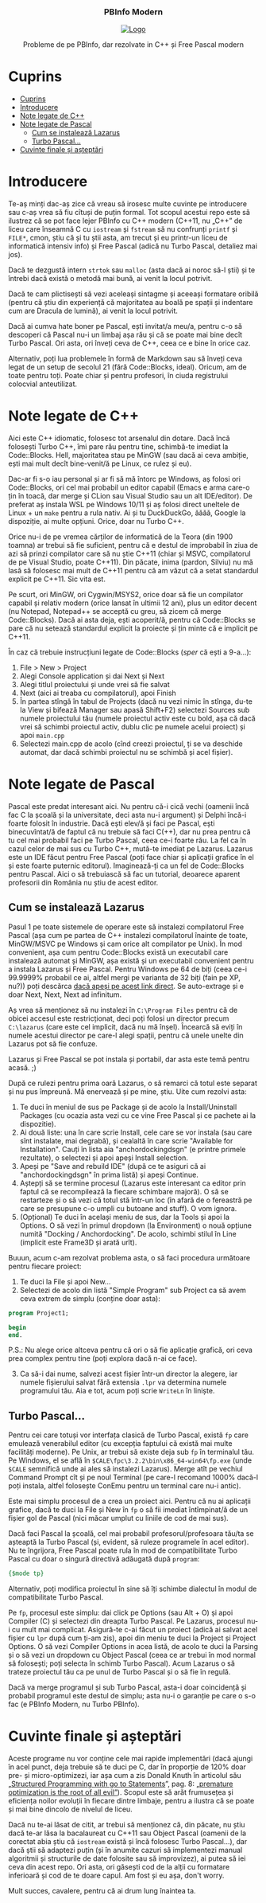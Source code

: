 <div align="center">
  <h3 align="center">PBInfo Modern</h3>
  <a href="https://github.com/stalecu/pbinfo-modern">
    <img src="logo.png" alt="Logo">
  </a>

  <p align="center">
    Probleme de pe PBInfo, dar rezolvate in C++ și Free Pascal modern
  </p>
</div>

# Cuprins
- [Cuprins](#cuprins)
- [Introducere](#introducere)
- [Note legate de C++](#note-legate-de-c)
- [Note legate de Pascal](#note-legate-de-pascal)
  - [Cum se instalează Lazarus](#cum-se-instalează-lazarus)
  - [Turbo Pascal...](#turbo-pascal)
- [Cuvinte finale și așteptări](#cuvinte-finale-și-așteptări)


# Introducere
Te-aș minți dac-aș zice că vreau să irosesc multe cuvinte pe introducere sau c-aș vrea să fiu cîtuși de puțin formal. Tot scopul acestui repo este să ilustrez că se pot face lejer PBInfo cu C++ modern (C++11, nu „C++” de liceu care înseamnă C cu `iostream` și `fstream` să nu confrunți `printf` și `FILE*`, cmon, știu că și tu știi asta, am trecut și eu printr-un liceu de informatică intensiv info) și Free Pascal (adică nu Turbo Pascal, detaliez mai jos). 

Dacă te dezgustă intern `strtok` sau `malloc` (asta dacă ai noroc să-l știi) și te întrebi dacă există o metodă mai bună, ai venit la locul potrivit.

Dacă te cam plictisești să vezi aceleași sintagme și aceeași formatare oribilă (pentru că știu din experiență că majoritatea au boală pe spații și indentare cum are Dracula de lumină), ai venit la locul potrivit.

Dacă ai cumva hate boner pe Pascal, ești invitat/a meu/a, pentru c-o să descoperi că Pascal nu-i un limbaj așa rău și că se poate mai bine decît Turbo Pascal. Ori asta, ori înveți ceva de C++, ceea ce e bine în orice caz.

Alternativ, poți lua problemele în formă de Markdown sau să înveți ceva legat de un setup de secolul 21 (fără Code::Blocks, ideal). Oricum, am de toate pentru toți. Poate chiar și pentru profesori, în ciuda registrului colocvial anteutilizat.

# Note legate de C++
Aici este C++ idiomatic, folosesc tot arsenalul din dotare. Dacă încă folosești Turbo C++, îmi pare rău pentru tine, schimbă-te imediat la Code::Blocks. Hell, majoritatea stau pe MinGW (sau dacă ai ceva ambiție, ești mai mult decît bine-venit/ă pe Linux, ce rulez și eu).

Dac-ar fi s-o iau personal și ar fi să mă întorc pe Windows, aș folosi ori Code::Blocks, ori cel mai probabil un editor capabil (Emacs e arma care-o țin în toacă, dar merge și CLion sau Visual Studio sau un alt IDE/editor). De preferat aș instala WSL pe Windows 10/11 și aș folosi direct uneltele de Linux + un `make` pentru a rula nativ. Ai și tu DuckDuckGo, ăăăă, Google la dispoziție, ai multe opțiuni. Orice, doar nu Turbo C++.

Orice nu-i de pe vremea cărților de informatică de la Teora (din 1900 toamna) ar trebui să fie suficient, pentru că e destul de improbabil în ziua de azi să prinzi compilator care să nu știe C++11 (chiar și MSVC, compilatorul de pe Visual Studio, poate C++11). Din păcate, inima (pardon, Silviu) nu mă lasă să folosesc mai mult de C++11 pentru că am văzut că a setat standardul explicit pe C++11. Sic vita est.

Pe scurt, ori MinGW, ori Cygwin/MSYS2, orice doar să fie un compilator capabil și relativ modern (orice lansat în ultimii 12 ani), plus un editor decent (nu Notepad, Notepad++ se acceptă cu greu, să zicem că merge Code::Blocks). Dacă ai asta deja, ești acoperit/ă, pentru că Code::Blocks se pare că nu setează standardul explicit la proiecte și țin minte că e implicit pe C++11. 

În caz că trebuie instrucțiuni legate de Code::Blocks (_sper_ că ești a 9-a...):
1. File > New > Project
2. Alegi Console application și dai Next și Next
3. Alegi titlul proiectului și unde vrei să fie salvat
4. Next (aici ai treaba cu compilatorul), apoi Finish
5. În partea stîngă în tabul de Projects (dacă nu vezi nimic în stînga, du-te la View și bifează Manager sau apasă Shift+F2) selectezi Sources sub numele proiectului tău (numele proiectul activ este cu bold, așa că dacă vrei să schimbi proiectul activ, dublu clic pe numele acelui proiect) și apoi `main.cpp`
6. Selectezi main.cpp de acolo (cînd creezi proiectul, ți se va deschide automat, dar dacă schimbi proiectul nu se schimbă și acel fișier).

# Note legate de Pascal
Pascal este predat interesant aici. Nu pentru că-i cică vechi (oamenii încă fac C la școală și la universitate, deci asta nu-i argument) și Delphi încă-i foarte folosit în industrie. Dacă ești elev/ă și faci pe Pascal, ești binecuvîntat/ă de faptul că nu trebuie să faci C(++), dar nu prea pentru că tu cel mai probabil faci pe Turbo Pascal, ceea ce-i foarte rău. La fel ca în cazul celor de mai sus cu Turbo C++, mută-te imediat pe Lazarus. Lazarus este un IDE făcut pentru Free Pascal (poți face chiar și aplicații grafice în el și este foarte puternic editorul). Imaginează-ți ca un fel de Code::Blocks pentru Pascal. Aici o să trebuiască să fac un tutorial, deoarece aparent profesorii din România nu știu de acest editor. 

## Cum se instalează Lazarus 
Pasul 1 pe toate sistemele de operare este să instalezi compilatorul Free Pascal (așa cum pe partea de C++ instalezi compilatorul înainte de toate, MinGW/MSVC pe Windows și cam orice alt compilator pe Unix). În mod convenient, așa cum pentru Code::Blocks există un executabil care instalează automat și MinGW, așa există și un executabil convenient pentru a instala Lazarus și Free Pascal. Pentru Windows pe 64 de biți (ceea ce-i 99.9999%  probabil ce ai, altfel mergi pe varianta de 32 biți (fain pe XP, nu?)) poți descărca [dacă apeși pe acest link direct](https://sourceforge.net/projects/lazarus/files/Lazarus%20Windows%2064%20bits/Lazarus%202.2.6/lazarus-2.2.6-fpc-3.2.2-win64.exe/download). Se auto-extrage și e doar Next, Next, Next ad infinitum.

Aș vrea să menționez să nu instalezi în `C:\Program Files` pentru că de obicei accesul este restricționat, deci poți folosi un director precum `C:\lazarus` (care este cel implicit, dacă nu mă înșel). Încearcă să eviți în numele acestui director pe care-l alegi spații, pentru că unele unelte din Lazarus pot să fie confuze. 

Lazarus și Free Pascal se pot instala și portabil, dar asta este temă pentru acasă. ;)

După ce rulezi pentru prima oară Lazarus, o să remarci că totul este separat și nu pus împreună. Mă enervează și pe mine, știu. Uite cum rezolvi asta:
1. Te duci în meniul de sus pe Package și de acolo la Install/Uninstall Packages (cu ocazia asta vezi cu ce vine Free Pascal și ce pachete ai la dispozitie).
2. Ai două liste: una în care scrie Install, cele care se vor instala (sau care sînt instalate, mai degrabă), și cealaltă în care scrie "Available for Installation". Cauți în lista aia "anchordockingdsgn" (e printre primele rezultate), o selectezi și apoi apeși Install selection.
3. Apeși pe "Save and rebuild IDE" (după ce te asiguri că ai "anchordockingdsgn" în prima listă) și apeși Continue.
4. Aștepți să se termine procesul (Lazarus este interesant ca editor prin faptul că se recompilează la fiecare schimbare majoră). O să se restarteze și o să vezi că totul stă într-un loc (în afară de o fereastră pe care se presupune c-o umpli cu butoane and stuff). O vom ignora.
5. (Opțional) Te duci în același meniu de sus, dar la Tools și apoi la Options. O să vezi în primul dropdown (la Environment) o nouă opțiune numită "Docking / Anchordocking". De acolo, schimbi stilul în Line (implicit este Frame3D și arată urît).

Buuun, acum c-am rezolvat problema asta, o să faci procedura următoare pentru fiecare proiect:
1. Te duci la File și apoi New...
2. Selectezi de acolo din listă "Simple Program" sub Project ca să avem ceva extrem de simplu (conține doar asta):
```pascal
program Project1;

begin
end.
```
P.S.: Nu alege orice altceva pentru că ori o să fie aplicație grafică, ori ceva prea complex pentru tine (poți explora dacă n-ai ce face). 

3. Ca să-i dai nume, salvezi acest fișier într-un director la alegere, iar numele fișierului salvat fără extensia `.lpr` va determina numele programului tău. Aia e tot, acum poți scrie `WriteLn` în liniște.

## Turbo Pascal...

Pentru cei care totuși vor interfața clasică de Turbo Pascal, există `fp` care emulează venerabilul editor (cu excepția faptului că există mai multe facilități moderne). Pe Unix, ar trebui să existe deja sub `fp` în terminalul tău. Pe Windows, el se află în `$CALE\fpc\3.2.2\bin\x86_64-win64\fp.exe` (unde `$CALE` semnifică unde ai ales să instalezi Lazarus). Merge atît pe vechiul Command Prompt cît și pe noul Terminal (pe care-l recomand 1000% dacă-l poți instala, altfel folosește ConEmu pentru un terminal care nu-i antic). 

Este mai simplu procesul de a crea un proiect aici. Pentru că nu ai aplicații grafice, dacă te duci la File și New în `fp` o să fii imediat întîmpinat/ă de un fișier gol de Pascal (nici măcar umplut cu liniile de cod de mai sus).

Dacă faci Pascal la școală, cel mai probabil profesorul/profesoara tău/ta se așteaptă la Turbo Pascal (și, evident, să ruleze programele în acel editor). Nu te îngrijora, Free Pascal poate rula în mod de compatibilitate Turbo Pascal cu doar o singură directivă adăugată după `program`:

```pascal
{$mode tp}
```

Alternativ, poți modifica proiectul în sine să îți schimbe dialectul în modul de compatibilitate Turbo Pascal.

Pe `fp`, procesul este simplu: dai click pe Options (sau Alt + O) și apoi Compiler (C) și selectezi din dreapta Turbo Pascal. Pe Lazarus, procesul nu-i cu mult mai complicat. Asigură-te c-ai făcut un proiect (adică ai salvat acel fișier cu `lpr` după cum ți-am zis), apoi din meniu te duci la Project și Project Options. O să vezi Compiler Options in acea listă, de acolo te duci la Parsing și o să vezi un dropdown cu Object Pascal (ceea ce ar trebui în mod normal să folosești; poți selecta în schimb Turbo Pascal). Acum Lazarus o să trateze proiectul tău ca pe unul de Turbo Pascal și o să fie în regulă.

Dacă va merge programul și sub Turbo Pascal, asta-i doar coincidență și probabil programul este destul de simplu; asta nu-i o garanție pe care o s-o fac (e PBInfo Modern, nu Turbo PBInfo).

# Cuvinte finale și așteptări
Aceste programe nu vor conține cele mai rapide implementări (dacă ajungi în acel punct, deja trebuie să te duci pe C, dar în proporție de 120% doar pre- și micro-optimizezi, iar așa cum a zis Donald Knuth în articolul său „[Structured Programming with go to Statements](https://dl.acm.org/doi/pdf/10.1145/356635.356640)”, pag. 8: [„premature optimization is the root of all evil”](# "engl. „Optimizarea prematură este rădăcine tuturor relelor”")). Scopul este să arăt frumusețea și eficiența noilor evoluții în fiecare dintre limbaje, pentru a ilustra că se poate și mai bine dincolo de nivelul de liceu. 

Dacă nu te-ai lăsat de citit, ar trebui să menționez că, din păcate, nu știu dacă te-ar lăsa la bacalaureat cu C++11 sau Object Pascal (oamenii de la corectat abia știu că `iostream` există și încă folosesc Turbo Pascal...), dar dacă știi să adaptezi puțin (și în anumite cazuri să implementezi manual algoritmii și structurile de date folosite sau să improvizez), ai putea să iei ceva din acest repo. Ori asta, ori găsești cod de la alții cu formatare inferioară și cod de te doare capul. Am fost și eu așa, don't worry.

Mult succes, cavalere, pentru că ai drum lung înaintea ta.